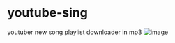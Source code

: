 # youtube-sing
youtuber new song playlist downloader in mp3
![image](https://user-images.githubusercontent.com/22680912/27804047-83e0ae18-604a-11e7-8c7b-2015e6c67277.png)
